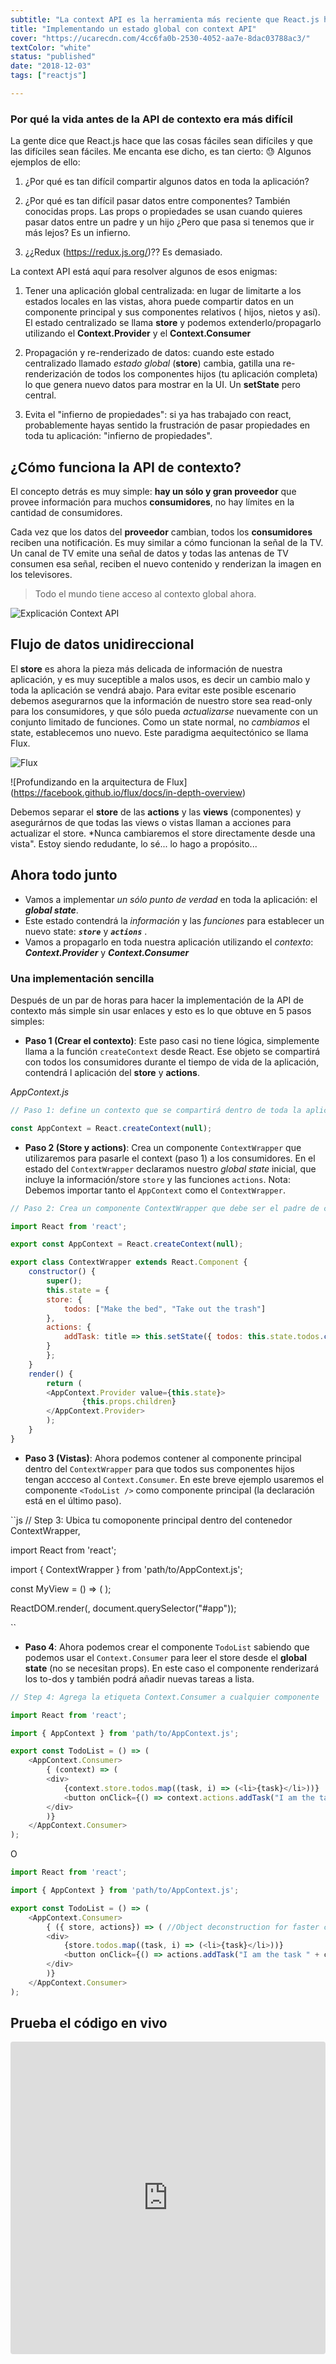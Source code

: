 ```yaml
---
subtitle: "La context API es la herramienta más reciente que React.js ha puesto a disposición para manejar el flujo de datos de su aplicación. Es el compañero perfecto para construir aplicaciones pequeñas sin necesidad de usar necesidad de Flux o Redux"
title: "Implementando un estado global con context API"
cover: "https://ucarecdn.com/4cc6fa0b-2530-4052-aa7e-8dac03788ac3/"
textColor: "white"
status: "published"
date: "2018-12-03"
tags: ["reactjs"]

---
```


### Por qué la vida antes de la API de contexto era más difícil

La gente dice que React.js hace que las cosas fáciles sean difíciles y que las difíciles sean fáciles. Me encanta ese dicho, es tan cierto: :sweat: Algunos ejemplos de ello:

1. ¿Por qué es tan difícil compartir algunos datos en toda la aplicación?

2. ¿Por qué es tan difícil pasar datos entre componentes? También conocidas props. Las props o propiedades se usan cuando quieres pasar datos entre un padre y un hijo ¿Pero que pasa si tenemos que ir más lejos? Es un infierno.

3. ¿¿Redux (https://redux.js.org/)?? Es demasiado.

La context API está aquí para resolver algunos de esos enigmas:

1.  Tener una aplicación global centralizada: en lugar de limitarte a los estados locales en las vistas, ahora puede compartir datos en un componente principal y sus componentes relativos ( hijos, nietos y así). El estado centralizado se llama **store** y podemos extenderlo/propagarlo utilizando el **Context.Provider** y el **Context.Consumer**

2. Propagación y re-renderizado de datos: cuando este estado centralizado llamado *estado global* (**store**) cambia, gatilla una re-renderización de todos los componentes hijos (tu aplicación completa) lo que genera nuevo datos para mostrar en la UI. Un **setState** pero central.

3. Evita el "infierno de propiedades": si ya has trabajado con react, probablemente hayas sentido la frustración de pasar propiedades en toda tu aplicación: "infierno de propiedades".

## ¿Cómo funciona la API de contexto?

El concepto detrás es muy simple: **hay un sólo y gran proveedor** que provee información para muchos **consumidores**, no hay límites en la cantidad de consumidores.

Cada vez que los datos del **proveedor** cambian, todos los **consumidores** reciben una notificación. Es muy similar a cómo funcionan la señal de la TV. Un canal de TV emite una señal de datos y todas las antenas de TV consumen esa señal, reciben el nuevo contenido y renderizan la imagen en los televisores.

> Todo el mundo tiene acceso al contexto global ahora.

![Explicación Context API](https://ucarecdn.com/72fe5361-5b2a-460f-8c2a-2d376616abf6/)

## Flujo de datos unidireccional

El **store** es ahora la pieza más delicada de información de nuestra aplicación, y es muy suceptible a malos usos, es decir un cambio malo y toda la aplicación se vendrá abajo. Para evitar este posible escenario debemos asegurarnos que la información de nuestro store sea read-only para los consumidores, y que sólo pueda *actualizarse* nuevamente con un conjunto limitado de funciones. Como un state normal, no *cambiamos* el state, establecemos uno nuevo. Este paradigma aequitectónico se llama Flux.

![Flux](https://facebook.github.io/flux/img/overview/flux-simple-f8-diagram-1300w.png)

![Profundizando en la arquitectura de Flux]
(https://facebook.github.io/flux/docs/in-depth-overview)

Debemos separar el **store** de las **actions** y las **views** (componentes) y asegurárnos de que todas las views o vistas llaman a acciones para actualizar el store. *Nunca cambiaremos el store directamente desde una vista".  Estoy siendo redudante, lo sé... lo hago a propósito...


## Ahora todo junto

+ Vamos a implementar *un sólo punto de verdad* en toda la aplicación: el ***global state***.
+ Este estado contendrá la *información* y las *funciones* para establecer un nuevo state: ***```store```*** y ***```actions```*** .
+ Vamos a propagarlo en toda nuestra aplicación utilizando el *contexto*: ***Context.Provider*** y ***Context.Consumer***


### Una implementación sencilla 

Después de un par de horas para hacer la implementación de la API de contexto más simple sin usar enlaces y esto es lo que obtuve en 5 pasos simples:

- **Paso 1 (Crear el contexto)**: Este paso casi no tiene lógica, simplemente llama a la función `createContext` desde React. Ese objeto se compartirá con todos los consumidores durante el tiempo de vida de la aplicación, contendrá l aplicación del **store** y **actions**.

*AppContext.js*

```js
// Paso 1: define un contexto que se compartirá dentro de toda la aplicación.

const AppContext = React.createContext(null);

```

- **Paso 2 (Store y actions)**: Crea un componente `ContextWrapper` que utilizaremos para pasarle el context (paso 1) a los consumidores. En el estado del `ContextWrapper` declaramos nuestro *global state* inicial, que incluye la información/store ```store``` y las funciones ```actions```. 
Nota: Debemos importar tanto el ```AppContext``` como el ```ContextWrapper```.

```js
// Paso 2: Crea un componente ContextWrapper que debe ser el padre de cada consumidor.

import React from 'react';

export const AppContext = React.createContext(null);

export class ContextWrapper extends React.Component {
	constructor() {
	    super();
	    this.state = {
		store: {
			todos: ["Make the bed", "Take out the trash"]
		},
		actions: {
			addTask: title => this.setState({ todos: this.state.todos.concat(title) })
		}
	    };
	}
	render() {
		return (
		<AppContext.Provider value={this.state}>
	        	{this.props.children}
		</AppContext.Provider>
		);
	}
}
```

- **Paso 3 (Vistas)**: Ahora podemos contener al componente principal dentro del `ContextWrapper` para que todos sus componentes hijos tengan accceso al `Context.Consumer`. En este breve ejemplo usaremos el componente `<TodoList />` como componente principal (la declaración está en el último paso).

``js
// Step 3: Ubica tu comoponente principal dentro del contenedor ContextWrapper,

import React from 'react';

import { ContextWrapper } from 'path/to/AppContext.js';

const MyView = () => (
	<ContextWrapper>
		<TodoList />
	</ContextWrapper>
	);

ReactDOM.render(<MyView />, document.querySelector("#app"));

``
- **Paso 4**: Ahora podemos crear el componente ```TodoList``` sabiendo que podemos usar el ```Context.Consumer``` para leer el store desde el **global state** (no se necesitan props). En este caso el componente renderizará los to-dos y también podrá añadir nuevas tareas a lista.

```js
// Step 4: Agrega la etiqueta Context.Consumer a cualquier componente

import React from 'react';

import { AppContext } from 'path/to/AppContext.js';

export const TodoList = () => (
	<AppContext.Consumer>
	    { (context) => (
		<div>
			{context.store.todos.map((task, i) => (<li>{task}</li>))}
			<button onClick={() => context.actions.addTask("I am the task " + context.todos.length)}> + add </button>
		</div>
	    )}
	</AppContext.Consumer>
);
```

O

```js
import React from 'react';

import { AppContext } from 'path/to/AppContext.js';

export const TodoList = () => (
	<AppContext.Consumer>
	    { ({ store, actions}) => ( //Object deconstruction for faster coding
		<div>
			{store.todos.map((task, i) => (<li>{task}</li>))}
			<button onClick={() => actions.addTask("I am the task " + context.todos.length)}> + add </button>
		</div>
	    )}
	</AppContext.Consumer>
);
```


## Prueba el código en vivo

<iframe src="https://codesandbox.io/embed/w75wq6v01k?hidenavigation=1" style="width:100%; height:500px; border:0; border-radius: 4px; overflow:hidden;" sandbox="allow-modals allow-forms allow-popups allow-scripts allow-same-origin"></iframe>
